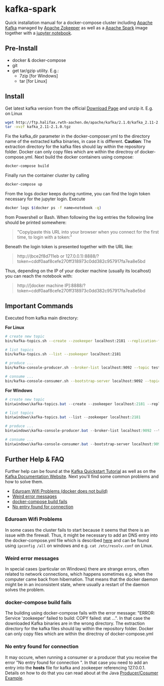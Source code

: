 # kafka-spark

Quick installation manual for a docker-compose cluster including [Apache Kafka](https://kafka.apache.org/) managed by [Apache Zokeeper](https://zookeeper.apache.org/) as well as a [Apache Spark](https://spark.apache.org/) image together with a [jupyter notebook](https://jupyter.org/).

## Pre-Install

  * docker & docker-compose
  * git
  * get tar/gzip utility. E.g.:
    * 7zip [for Windows]
    * tar [for Linux]

## Install

Get latest kafka version from the official [Download Page](https://www.apache.org/dyn/closer.cgi?path=/kafka/2.1.0/kafka_2.11-2.1.0.tgz) and unzip it. E.g. on Linux

```bash
wget http://ftp.halifax.rwth-aachen.de/apache/kafka/2.1.0/kafka_2.11-2.1.0.tgz
tar -xvzf kafka_2.11-2.1.0.tgz
```

Fix the kafka_dir parameter in the docker-composer.yml to the directory name of the extracted kafka binaries, in case it is different. **Caution**: The extraction directory for the kafka files should lay within the repository folder. Docker can only copy files which are within the directroy of docker-compose.yml. Next build the docker containers using compose:

```bash
docker-compose build
```

Finally run the container cluster by calling

```bash
docker-compose up
```

From the logs docker keeps during runtime, you can find the login token necessary for the jupyter login. Execute

```bash
docker logs $(docker ps -f name=notebook -q)
```

from Powershell or Bash. When following the log entries the following line should be printed somewhere:

> "Copy/paste this URL into your browser when you connect for the first time, to login with a token:"

Beneath the login token is presented together with the URL like:

> http://(bce2f8d711eb or 127.0.0.1):8888/?token=cddf0aaf8cefe270ff318973c0dd382c957917fa7ea8e5bd

Thus, depending on the IP of your docker machine (usually its localhost) you can reach the notebook with:

> http://[docker machine IP]:8888/?token=cddf0aaf8cefe270ff318973c0dd382c957917fa7ea8e5bd

## Important Commands

Executed from kafka main directory:

**For Linux**

```bash
# create new topic
bin/kafka-topics.sh --create --zookeeper localhost:2181 --replication-factor 1 --partitions 1 --topic test

# list topics
bin/kafka-topics.sh --list --zookeeper localhost:2181

# produce ...
bin/kafka-console-producer.sh --broker-list localhost:9092 --topic test

# consume ...
bin/kafka-console-consumer.sh --bootstrap-server localhost:9092 --topic test --from-beginning
```

**For Windows**

```powershell
# create new topic
bin\windows\kafka-topics.bat --create --zookeeper localhost:2181 --replication-factor 1 --partitions 1 --topic test

# list topics
bin\windows\kafka-topics.bat --list --zookeeper localhost:2181

# produce ...
bin\windows\kafka-console-producer.bat --broker-list localhost:9092 --topic test

# consume ...
bin\windows\kafka-console-consumer.bat --bootstrap-server localhost:9092 --topic test --from-beginning
```

## Further Help & FAQ

Further help can be found at the [Kafka Quickstart Tutorial](https://kafka.apache.org/quickstart) as well as on the [Kafka Documentation Website](https://kafka.apache.org/). Next you'll find some common problems and how to solve them.

- [Eduroam Wifi Problems (docker does not build)](#eduroam-wifi-problems)
- [Weird error messages](#weird-error-messages)
- [docker-compose build fails](#docker-compose-build-fails)
- [No entry found for connection](#no-entry-found-for-connection)

### Eduroam Wifi Problems

In some cases the cluster fails to start because it seems that there is an issue with the firewall. Thus, it might be necessary to add an DNS entry into the docker-compose.yml file which is described [here](https://docs.docker.com/compose/compose-file/#dns) and can be found using `ipconfig /all` on windows and e.g. `cat /etc/resolv.conf` on Linux.

### Weird error messages

In special cases (particular on Windows) there are strange errors, often related to network connections, which happens sometimes e.g. when the computer came back from hibernation. That means that the docker daemon might be in an  inconsistent state, where usually a restart of the daemon solves the problem.

### docker-compose build fails

The building using docker-compose fails with the error message: "ERROR: Service 'zookeeper' failed to build: COPY failed: stat ...". In that case the downloaded Kafka binaries are in the wrong directory. The extraction directory for the kafka files should lay within the repository folder. Docker can only copy files which are within the directroy of docker-compose.yml

### No entry found for connection

It may occure, when running a consumer or a producer that you receive the error "No entry found for connection <number>". In that case you need to add an entry into the **hosts** file for kafka and zookeeper referencing 127.0.0.1. Details on how to do that you can read about at the Java [Producer/Cosumer Example](https://github.com/FH-Tutorials/KafkaProducerConsumer#before-running-the-start-scripts).
